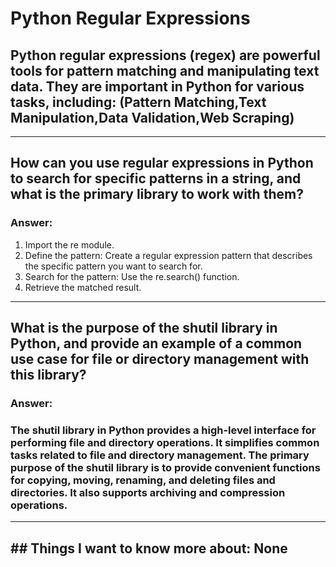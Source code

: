 # Python Regular Expressions

## Python regular expressions (regex) are powerful tools for pattern matching and manipulating text data. They are important in Python for various tasks, including: (Pattern Matching,Text Manipulation,Data Validation,Web Scraping)

---

## How can you use regular expressions in Python to search for specific patterns in a string, and what is the primary library to work with them?
### Answer:
1. Import the re module.
2. Define the pattern: Create a regular expression pattern that describes the specific pattern you want to search for.
3. Search for the pattern: Use the re.search() function.
4. Retrieve the matched result.

---

## What is the purpose of the shutil library in Python, and provide an example of a common use case for file or directory management with this library?
### Answer: 
### The shutil library in Python provides a high-level interface for performing file and directory operations. It simplifies common tasks related to file and directory management. The primary purpose of the shutil library is to provide convenient functions for copying, moving, renaming, and deleting files and directories. It also supports archiving and compression operations.

---

## ## Things I want to know more about: None